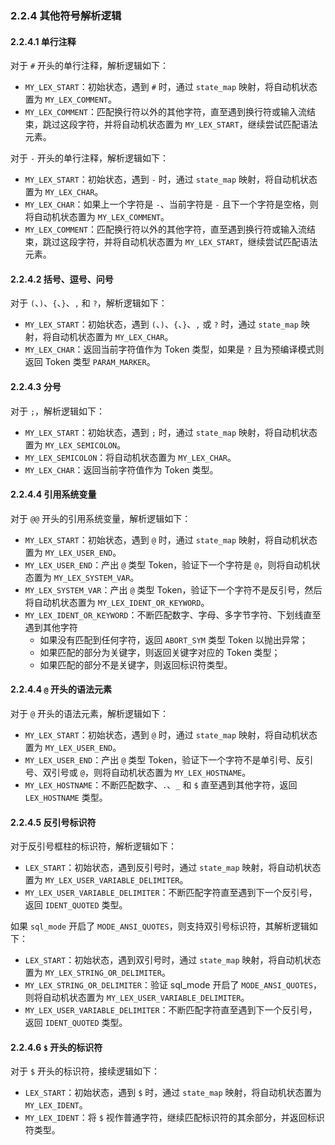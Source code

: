 ### 2.2.4 其他符号解析逻辑

#### 2.2.4.1 单行注释

对于 `#` 开头的单行注释，解析逻辑如下：

- `MY_LEX_START`：初始状态，遇到 `#` 时，通过 `state_map` 映射，将自动机状态置为 `MY_LEX_COMMENT`。
- `MY_LEX_COMMENT`：匹配换行符以外的其他字符，直至遇到换行符或输入流结束，跳过这段字符，并将自动机状态置为 `MY_LEX_START`，继续尝试匹配语法元素。

对于 `-` 开头的单行注释，解析逻辑如下：

- `MY_LEX_START`：初始状态，遇到 `-` 时，通过 `state_map` 映射，将自动机状态置为 `MY_LEX_CHAR`。
- `MY_LEX_CHAR`：如果上一个字符是 `-`、当前字符是 `-` 且下一个字符是空格，则将自动机状态置为 `MY_LEX_COMMENT`。
- `MY_LEX_COMMENT`：匹配换行符以外的其他字符，直至遇到换行符或输入流结束，跳过这段字符，并将自动机状态置为 `MY_LEX_START`，继续尝试匹配语法元素。

#### 2.2.4.2 括号、逗号、问号

对于 `(`、`)`、`{`、`}`、`,` 和 `?`，解析逻辑如下：

- `MY_LEX_START`：初始状态，遇到 `(`、`)`、`{`、`}`、`,` 或 `?` 时，通过 `state_map` 映射，将自动机状态置为 `MY_LEX_CHAR`。
- `MY_LEX_CHAR`：返回当前字符值作为 Token 类型，如果是 `?` 且为预编译模式则返回 Token 类型 `PARAM_MARKER`。

#### 2.2.4.3 分号

对于 `;`，解析逻辑如下：

- `MY_LEX_START`：初始状态，遇到 `;` 时，通过 `state_map` 映射，将自动机状态置为 `MY_LEX_SEMICOLON`。
- `MY_LEX_SEMICOLON`：将自动机状态置为 `MY_LEX_CHAR`。
- `MY_LEX_CHAR`：返回当前字符值作为 Token 类型。

#### 2.2.4.4 引用系统变量

对于 `@@` 开头的引用系统变量，解析逻辑如下：

- `MY_LEX_START`：初始状态，遇到 `@` 时，通过 `state_map` 映射，将自动机状态置为 `MY_LEX_USER_END`。
- `MY_LEX_USER_END`：产出 `@` 类型 Token，验证下一个字符是 `@`，则将自动机状态置为 `MY_LEX_SYSTEM_VAR`。
- `MY_LEX_SYSTEM_VAR`：产出 `@` 类型 Token，验证下一个字符不是反引号，然后将自动机状态置为 `MY_LEX_IDENT_OR_KEYWORD`。
- `MY_LEX_IDENT_OR_KEYWORD`：不断匹配数字、字母、多字节字符、下划线直至遇到其他字符
  - 如果没有匹配到任何字符，返回 `ABORT_SYM` 类型 Token 以抛出异常；
  - 如果匹配的部分为关键字，则返回关键字对应的 Token 类型；
  - 如果匹配的部分不是关键字，则返回标识符类型。

#### 2.2.4.4 `@` 开头的语法元素

对于 `@` 开头的语法元素，解析逻辑如下：

- `MY_LEX_START`：初始状态，遇到 `@` 时，通过 `state_map` 映射，将自动机状态置为 `MY_LEX_USER_END`。
- `MY_LEX_USER_END`：产出 `@` 类型 Token，验证下一个字符不是单引号、反引号、双引号或 `@`，则将自动机状态置为 `MY_LEX_HOSTNAME`。
- `MY_LEX_HOSTNAME`：不断匹配数字、`.`、`_` 和 `$` 直至遇到其他字符，返回 `LEX_HOSTNAME` 类型。

#### 2.2.4.5 反引号标识符

对于反引号框柱的标识符，解析逻辑如下：

- `LEX_START`：初始状态，遇到反引号时，通过 `state_map` 映射，将自动机状态置为 `MY_LEX_USER_VARIABLE_DELIMITER`。
- `MY_LEX_USER_VARIABLE_DELIMITER`：不断匹配字符直至遇到下一个反引号，返回 `IDENT_QUOTED` 类型。

如果 `sql_mode` 开启了 `MODE_ANSI_QUOTES`，则支持双引号标识符，其解析逻辑如下：

- `LEX_START`：初始状态，遇到双引号时，通过 `state_map` 映射，将自动机状态置为 `MY_LEX_STRING_OR_DELIMITER`。
- `MY_LEX_STRING_OR_DELIMITER`：验证 sql_mode 开启了 `MODE_ANSI_QUOTES`，则将自动机状态置为 `MY_LEX_USER_VARIABLE_DELIMITER`。
- `MY_LEX_USER_VARIABLE_DELIMITER`：不断匹配字符直至遇到下一个反引号，返回 `IDENT_QUOTED` 类型。

#### 2.2.4.6 `$` 开头的标识符

对于 `$` 开头的标识符，接续逻辑如下：

- `LEX_START`：初始状态，遇到 `$` 时，通过 `state_map` 映射，将自动机状态置为 `MY_LEX_IDENT`。
- `MY_LEX_IDENT`：将 `$` 视作普通字符，继续匹配标识符的其余部分，并返回标识符类型。

